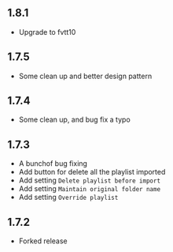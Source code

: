 ## 1.8.1

- Upgrade to fvtt10

## 1.7.5

- Some clean up and better design pattern

## 1.7.4

- Some clean up, and bug fix a typo

## 1.7.3

- A bunchof bug fixing
- Add button for delete all the playlist imported
- Add setting `Delete playlist before import`
- Add setting `Maintain original folder name`
- Add setting `Override playlist`

## 1.7.2

- Forked release